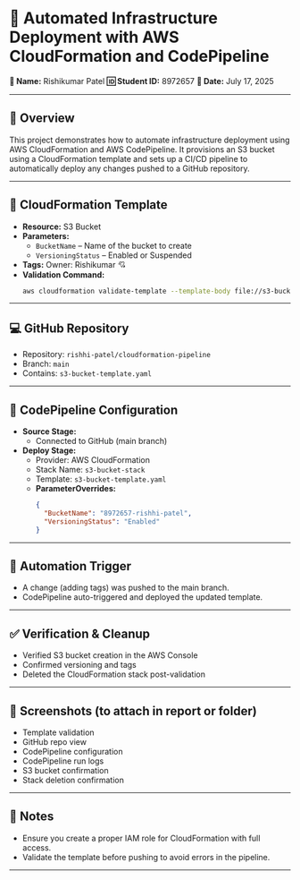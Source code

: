 # 🚀 Automated Infrastructure Deployment with AWS CloudFormation and CodePipeline

**👤 Name:** Rishikumar Patel
**🆔 Student ID:** 8972657
**📅 Date:** July 17, 2025

---

## 📌 Overview

This project demonstrates how to automate infrastructure deployment using AWS CloudFormation and AWS CodePipeline. It provisions an S3 bucket using a CloudFormation template and sets up a CI/CD pipeline to automatically deploy any changes pushed to a GitHub repository.

---

## 📁 CloudFormation Template

- **Resource:** S3 Bucket
- **Parameters:**
  - `BucketName` – Name of the bucket to create
  - `VersioningStatus` – Enabled or Suspended
- **Tags:** Owner: Rishikumar 💘
- **Validation Command:**
  ```bash
  aws cloudformation validate-template --template-body file://s3-bucket-template.yaml
  ```

---

## 💻 GitHub Repository

- Repository: `rishhi-patel/cloudformation-pipeline`
- Branch: `main`
- Contains: `s3-bucket-template.yaml`

---

## 🔧 CodePipeline Configuration

- **Source Stage:**
  - Connected to GitHub (main branch)
- **Deploy Stage:**
  - Provider: AWS CloudFormation
  - Stack Name: `s3-bucket-stack`
  - Template: `s3-bucket-template.yaml`
  - **ParameterOverrides:**
    ```json
    {
      "BucketName": "8972657-rishhi-patel",
      "VersioningStatus": "Enabled"
    }
    ```

---

## 🔁 Automation Trigger

- A change (adding tags) was pushed to the main branch.
- CodePipeline auto-triggered and deployed the updated template.

---

## ✅ Verification & Cleanup

- Verified S3 bucket creation in the AWS Console
- Confirmed versioning and tags
- Deleted the CloudFormation stack post-validation

---

## 📸 Screenshots (to attach in report or folder)

- Template validation
- GitHub repo view
- CodePipeline configuration
- CodePipeline run logs
- S3 bucket confirmation
- Stack deletion confirmation

---

## 📝 Notes

- Ensure you create a proper IAM role for CloudFormation with full access.
- Validate the template before pushing to avoid errors in the pipeline.

---
